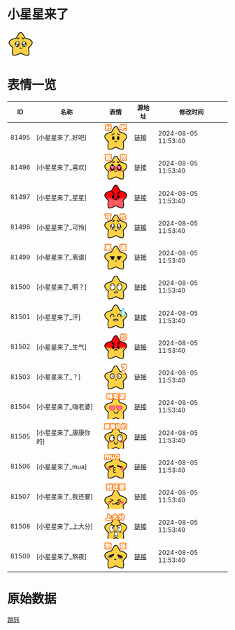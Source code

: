 # 小星星来了

<img src="./cover.png" height="60" alt="cover" />

# 表情一览

|ID|名称|表情|源地址|修改时间|
|----|----|----|----|----|
|81495|[小星星来了_好吧]|<img src="./pic/081495_%5B小星星来了_好吧%5D.png" height="60" alt="好吧"/>|[链接](https://i0.hdslb.com/bfs/garb/7e5df5bf2a3c1027a9799ea3775bdbe6a760e554.png)|2024-08-05 11:53:40|
|81496|[小星星来了_喜欢]|<img src="./pic/081496_%5B小星星来了_喜欢%5D.png" height="60" alt="喜欢"/>|[链接](https://i0.hdslb.com/bfs/garb/6809913734687ed5dc77f7c14633cd3d6473d28f.png)|2024-08-05 11:53:40|
|81497|[小星星来了_星星]|<img src="./pic/081497_%5B小星星来了_星星%5D.png" height="60" alt="星星"/>|[链接](https://i0.hdslb.com/bfs/garb/035653dab19594067c3f871dec7199802504ed37.png)|2024-08-05 11:53:40|
|81498|[小星星来了_可怜]|<img src="./pic/081498_%5B小星星来了_可怜%5D.png" height="60" alt="可怜"/>|[链接](https://i0.hdslb.com/bfs/garb/74f14d7381616a1f38bb8ae8544713f69433c536.png)|2024-08-05 11:53:40|
|81499|[小星星来了_离谱]|<img src="./pic/081499_%5B小星星来了_离谱%5D.png" height="60" alt="离谱"/>|[链接](https://i0.hdslb.com/bfs/garb/9069c5e529e08c9c195bc22d9f333f9dc710117e.png)|2024-08-05 11:53:40|
|81500|[小星星来了_啊？]|<img src="./pic/081500_%5B小星星来了_啊？%5D.png" height="60" alt="啊？"/>|[链接](https://i0.hdslb.com/bfs/garb/8439e59660b070d443009efaa6d11e3a3b85d6f4.png)|2024-08-05 11:53:40|
|81501|[小星星来了_汗]|<img src="./pic/081501_%5B小星星来了_汗%5D.png" height="60" alt="汗"/>|[链接](https://i0.hdslb.com/bfs/garb/b494b0a14e8e7c8317e76f0844c1c2aaaad40eb1.png)|2024-08-05 11:53:40|
|81502|[小星星来了_生气]|<img src="./pic/081502_%5B小星星来了_生气%5D.png" height="60" alt="生气"/>|[链接](https://i0.hdslb.com/bfs/garb/6f7b1bdcac099b9473217299310fc421c5e56acf.png)|2024-08-05 11:53:40|
|81503|[小星星来了_？]|<img src="./pic/081503_%5B小星星来了_？%5D.png" height="60" alt="？"/>|[链接](https://i0.hdslb.com/bfs/garb/7f9aeaca3fbb11cd4a6f21c39c6ac5e656ae6e1e.png)|2024-08-05 11:53:40|
|81504|[小星星来了_嗨老婆]|<img src="./pic/081504_%5B小星星来了_嗨老婆%5D.png" height="60" alt="嗨老婆"/>|[链接](https://i0.hdslb.com/bfs/garb/8f6e9432bd8380dc2535ec1e30946b2addf62b08.png)|2024-08-05 11:53:40|
|81505|[小星星来了_康康你的]|<img src="./pic/081505_%5B小星星来了_康康你的%5D.png" height="60" alt="康康你的"/>|[链接](https://i0.hdslb.com/bfs/garb/878bf574570da47f560b5447740ea9be0e0e94d0.png)|2024-08-05 11:53:40|
|81506|[小星星来了_mua]|<img src="./pic/081506_%5B小星星来了_mua%5D.png" height="60" alt="mua"/>|[链接](https://i0.hdslb.com/bfs/garb/783f0f084fe9a07aea1f18994d0bc9c88f8e4d71.png)|2024-08-05 11:53:40|
|81507|[小星星来了_我还要]|<img src="./pic/081507_%5B小星星来了_我还要%5D.png" height="60" alt="我还要"/>|[链接](https://i0.hdslb.com/bfs/garb/3a2d284cb3ee038e82b6f6767aacc1aff08ef3f0.png)|2024-08-05 11:53:40|
|81508|[小星星来了_上大分]|<img src="./pic/081508_%5B小星星来了_上大分%5D.png" height="60" alt="上大分"/>|[链接](https://i0.hdslb.com/bfs/garb/7c5811e5e6337b8b1c0cd61f724653cbca322e53.png)|2024-08-05 11:53:40|
|81509|[小星星来了_熬夜]|<img src="./pic/081509_%5B小星星来了_熬夜%5D.png" height="60" alt="熬夜"/>|[链接](https://i0.hdslb.com/bfs/garb/b05463bbbcefc262f97fd89821e9fcff0d9564a0.png)|2024-08-05 11:53:40|

# 原始数据

[跳转](./raw.json)

